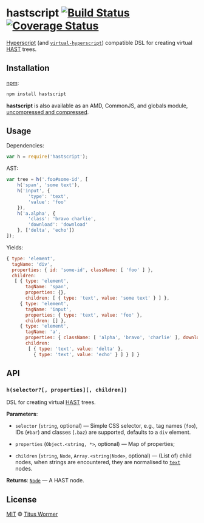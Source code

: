 # hastscript [![Build Status][travis-badge]][travis] [![Coverage Status][codecov-badge]][codecov]

[Hyperscript][] (and [`virtual-hyperscript`][virtual-hyperscript])
compatible DSL for creating virtual [HAST][] trees.

## Installation

[npm][npm-install]:

```bash
npm install hastscript
```

**hastscript** is also available as an AMD, CommonJS, and globals
module, [uncompressed and compressed][releases].

## Usage

Dependencies:

```javascript
var h = require('hastscript');
```

AST:

```javascript
var tree = h('.foo#some-id', [
    h('span', 'some text'),
    h('input', {
        'type': 'text',
        'value': 'foo'
    }),
    h('a.alpha', {
        'class': 'bravo charlie',
        'download': 'download'
    }, ['delta', 'echo'])
]);
```

Yields:

```js
{ type: 'element',
  tagName: 'div',
  properties: { id: 'some-id', className: [ 'foo' ] },
  children: 
   [ { type: 'element',
       tagName: 'span',
       properties: {},
       children: [ { type: 'text', value: 'some text' } ] },
     { type: 'element',
       tagName: 'input',
       properties: { type: 'text', value: 'foo' },
       children: [] },
     { type: 'element',
       tagName: 'a',
       properties: { className: [ 'alpha', 'bravo', 'charlie' ], download: true },
       children: 
        [ { type: 'text', value: 'delta' },
          { type: 'text', value: 'echo' } ] } ] }
```

## API

### `h(selector?[, properties][, children])`

DSL for creating virtual [HAST][] trees.

**Parameters**:

*   `selector` (`string`, optional)
    — Simple CSS selector, e.g., tag names (`foo`), IDs (`#bar`)
    and classes (`.baz`) are supported,
    defaults to a `div` element.

*   `properties` (`Object.<string, *>`, optional)
    — Map of properties;

*   `children` (`string`, `Node`, `Array.<string|Node>`, optional)
    — (List of) child nodes, when strings are encountered,
    they are normalised to [`text`][text] nodes.

**Returns**: [`Node`][hast-node] — A HAST node.

## License

[MIT][license] © [Titus Wormer][author]

<!-- Definitions -->

[travis-badge]: https://img.shields.io/travis/wooorm/hastscript.svg

[travis]: https://travis-ci.org/wooorm/hastscript

[codecov-badge]: https://img.shields.io/codecov/c/github/wooorm/hastscript.svg

[codecov]: https://codecov.io/github/wooorm/hastscript

[npm-install]: https://docs.npmjs.com/cli/install

[releases]: https://github.com/wooorm/hastscript/releases

[license]: LICENSE

[author]: http://wooorm.com

[hast]: https://github.com/wooorm/hast

[hast-node]: https://github.com/wooorm/hast#node

[virtual-hyperscript]: https://github.com/Matt-Esch/virtual-dom/tree/master/virtual-hyperscript

[hyperscript]: https://github.com/dominictarr/hyperscript

[text]: https://github.com/wooorm/hast#text
